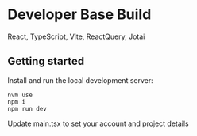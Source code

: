 # Developer Base Build

React, TypeScript, Vite, ReactQuery, Jotai

## Getting started

Install and run the local development server:
```
nvm use
npm i
npm run dev
```
Update main.tsx to set your account and project details